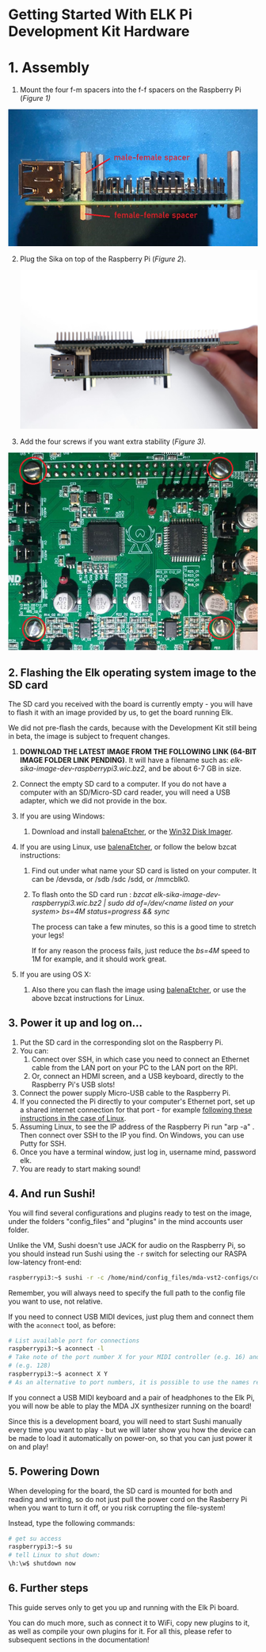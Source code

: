# Getting Started With ELK Pi Development Kit  Hardware

# 1. Assembly

1. Mount the four f-m spacers into the f-f spacers on the Raspberry Pi (*Figure 1)*

![Figure 1](illustrations/elk_pi_assembly_step_1.png)

2. Plug the Sika on top of the Raspberry Pi (*Figure 2*).

   ![img](illustrations/elk_pi_assembly_step_2.png)

3. Add the four screws if you want extra stability (*Figure 3).*

![img](illustrations/elk_pi_assembly_step_3.png)

## 2. Flashing the Elk operating system image to the SD card

The SD card you received with the board is currently empty - you will have to flash it with an image provided by us, to get the board running Elk.

We did not pre-flash the cards, because with the Development Kit still being in beta, the image is subject to frequent changes.

1. **DOWNLOAD THE LATEST IMAGE FROM THE FOLLOWING LINK (64-BIT IMAGE FOLDER LINK PENDING)**. It will have a filename such as: *elk-sika-image-dev-raspberrypi3.wic.bz2*, and be about 6-7 GB in size.

2. Connect the empty SD card to a computer. If you do not have a computer with an SD/Micro-SD card reader, you will need a USB adapter, which we did not provide in the box.

3. If you are using Windows:

   1. Download and install [balenaEtcher](https://www.balena.io/etcher/), or the [Win32 Disk Imager](https://www.raspberrypi.org/downloads/).

4. If you are using Linux, use  [balenaEtcher](https://www.balena.io/etcher/), or follow the below bzcat instructions:

   1. Find out under what name your SD card is listed on your computer. It can be /devsda, or /sdb /sdc /sdd, or /mmcblk0.

   2. To flash onto the SD card run :
      *bzcat elk-sika-image-dev-raspberrypi3.wic.bz2 | sudo dd of=/dev/<name listed on your system\> bs=4M status=progress && sync*

      The process can take a few minutes, so this is a good time to stretch your legs!
      
      If for any reason the process fails, just reduce the *bs=4M* speed to 1M for example, and it should work great.

5. If you are using OS X:

   1. Also there you can flash the image using [balenaEtcher](https://www.balena.io/etcher/), or use the above bzcat instructions for Linux.

## 3. Power it up and log on...

1. Put the SD card in the corresponding slot on the Raspberry Pi.
2. You can:
   1. Connect over SSH, in which case you need to connect an Ethernet cable from the LAN port on your PC to the LAN port on the RPI. 
   2. Or, connect an HDMI screen, and a USB keyboard, directly to the Raspberry Pi's USB slots!
3. Connect the power supply Micro-USB cable to the Raspberry Pi.
4. If you connected the Pi directly to your computer's Ethernet port, set up a shared internet connection for that port - for example [following these instructions in the case of Linux](https://www.cesariogarcia.com/?p=611).
5. Assuming Linux, to see the IP address of the Raspberry Pi run "arp -a" . Then connect over SSH to the IP you find. On Windows, you can use Putty for SSH.
6. Once you have a terminal window, just log in, username mind, password elk.
7. You are ready to start making sound!

## 4. And run Sushi!

You will find several configurations and plugins ready to test on the image, under the folders "config_files" and "plugins" in the mind accounts user folder.

Unlike the VM, Sushi doesn't use JACK for audio on the Raspberry Pi, so you should instead run Sushi using the `-r` switch for selecting our RASPA low-latency front-end:

```bash
raspberrypi3:~$ sushi -r -c /home/mind/config_files/mda-vst2-configs/config_mda_synth.json 
```

Remember, you will always need to specify the full path to the config file you want to use, not relative.

If you need to connect USB MIDI devices, just plug them and connect them with the `aconnect` tool, as before:

```bash
# List available port for connections
raspberrypi3:~$ aconnect -l
# Take note of the port number X for your MIDI controller (e.g. 16) and the one Y assigned to Sushi
# (e.g. 128)
raspberrypi3:~$ aconnect X Y
# As an alternative to port numbers, it is possible to use the names reported by aconnect -l
```

If you connect a USB MIDI keyboard and a pair of headphones to the Elk Pi, you will now be able to play the MDA JX synthesizer running on the board!

Since this is a development board, you will need to start Sushi manually every time you want to play - but we will later show you how the device can be made to load it automatically on power-on, so that you can just power it on and play!

## 5. Powering Down

When developing for the board, the SD card is mounted for both and reading and writing, so do not just pull the power cord on the Rasberry Pi when you want to turn it off, or you risk corrupting the file-system!

Instead, type the following commands:

```bash
# get su access
raspberrypi3:~$ su
# tell Linux to shut down:
\h:\w$ shutdown now
```

## 6. Further steps

This guide serves only to get you up and running with the Elk Pi board.

You can do much more, such as connect it to WiFi, copy new plugins to it, as well as compile your own plugins for it. For all this, please refer to subsequent sections in the documentation!